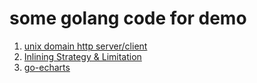 # some golang code for demo

1. [unix domain http server/client](./UnixDomainSocket)
1. [Inlining Strategy & Limitation](./InliningStrategyLimitation)
1. [go-echarts](./echarts)